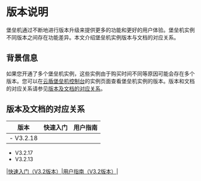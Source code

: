 # 版本说明

堡垒机通过不断地进行版本升级来提供更多的功能和更好的用户体验。堡垒机实例不同版本之间存在功能差异。本文介绍堡垒机实例版本与文档的对应关系。

## 背景信息

如果您开通了多个堡垒机实例，这些实例由于购买时间不同等原因可能会存在多个版本。您可以在[云盾堡垒机控制台](https://yundun.console.aliyun.com/?p=bastion)的实例页面查看堡垒机实例的版本。版本和文档的对应关系请参见[版本及文档的对应关系](#section_my9_uts_8zv)。

## 版本及文档的对应关系

|版本|快速入门|用户指南|
|--|----|----|
|-   V3.2.18
-   V3.2.17
-   V3.2.13

|[快速入门（V3.2版本）](/intl.zh-CN/快速入门/V3.2版本/概览.md)|[用户指南（V3.2版本）](/intl.zh-CN/用户指南（V3.2版本）/管理员手册/登录堡垒机系统.md)|

